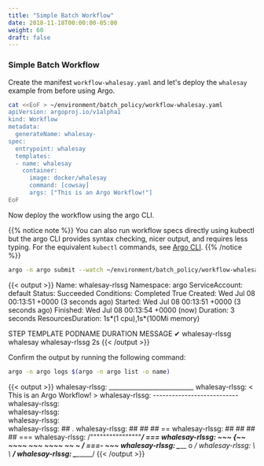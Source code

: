 ```yaml
---
title: "Simple Batch Workflow"
date: 2018-11-18T00:00:00-05:00
weight: 60
draft: false
---
```


### Simple Batch Workflow

Create the manifest `workflow-whalesay.yaml` and let's deploy the `whalesay` example from before using Argo.

```bash
cat <<EoF > ~/environment/batch_policy/workflow-whalesay.yaml
apiVersion: argoproj.io/v1alpha1
kind: Workflow
metadata:
  generateName: whalesay-
spec:
  entrypoint: whalesay
  templates:
  - name: whalesay
    container:
      image: docker/whalesay
      command: [cowsay]
      args: ["This is an Argo Workflow!"]
EoF
```

Now deploy the workflow using the argo CLI.

{{% notice note %}}
You can also run workflow specs directly using kubectl but the argo CLI provides syntax checking, nicer output, and requires less typing. For the equivalent `kubectl` commands, see [Argo CLI](https://argoproj.github.io/argo-workflows/walk-through/argo-cli/#argo-cli).
{{% /notice %}}

```bash
argo -n argo submit --watch ~/environment/batch_policy/workflow-whalesay.yaml
```

{{< output >}}
Name:                whalesay-rlssg
Namespace:           argo
ServiceAccount:      default
Status:              Succeeded
Conditions:
 Completed           True
Created:             Wed Jul 08 00:13:51 +0000 (3 seconds ago)
Started:             Wed Jul 08 00:13:51 +0000 (3 seconds ago)
Finished:            Wed Jul 08 00:13:54 +0000 (now)
Duration:            3 seconds
ResourcesDuration:   1s*(1 cpu),1s*(100Mi memory)

STEP               TEMPLATE  PODNAME         DURATION  MESSAGE
 ✔ whalesay-rlssg  whalesay  whalesay-rlssg  2s
{{< /output >}}

Confirm the output by running the following command:

```bash
argo -n argo logs $(argo -n argo list -o name)
```

{{< output >}}
whalesay-rlssg:  ___________________________
whalesay-rlssg: < This is an Argo Workflow! >
whalesay-rlssg:  ---------------------------
whalesay-rlssg:     \
whalesay-rlssg:      \
whalesay-rlssg:       \
whalesay-rlssg:                     ##        .
whalesay-rlssg:               ## ## ##       ==
whalesay-rlssg:            ## ## ## ##      ===
whalesay-rlssg:        /""""""""""""""""___/ ===
whalesay-rlssg:   ~~~ {~~ ~~~~ ~~~ ~~~~ ~~ ~ /  ===- ~~~
whalesay-rlssg:        \______ o          __/
whalesay-rlssg:         \    \        __/
whalesay-rlssg:           \____\______/
{{< /output >}}
